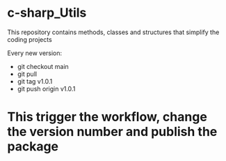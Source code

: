 # c-sharp_Utils

This repository contains methods, classes and structures that simplify the coding projects


Every new version:

- git checkout main
- git pull
- git tag v1.0.1
- git push origin v1.0.1

 # This trigger the workflow, change the version number and publish the package